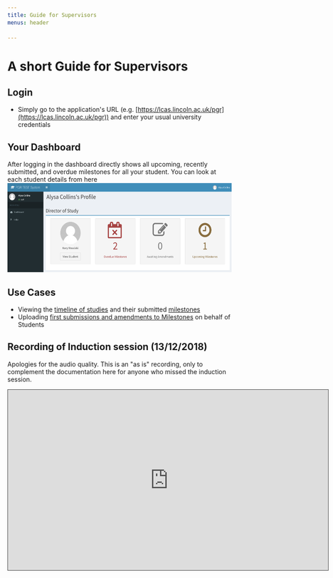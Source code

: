 ```yaml
---
title: Guide for Supervisors
menus: header

---
```


# A short Guide for Supervisors

## Login

* Simply go to the application's URL (e.g. [https://lcas.lincoln.ac.uk/pgr](https://lcas.lincoln.ac.uk/pgr)) and enter your usual university credentials

## Your Dashboard

After logging in the dashboard directly shows all upcoming, recently submitted, and overdue milestones for all your student. You can look at each student details from here
<br><a href="images/staff_dashboard.png"><img src="images/staff_dashboard.png" height="200"></a>


## Use Cases

* Viewing the [timeline of studies](usecase_timeline) and their submitted [milestones](milestone)
* Uploading [first submissions and amendments to Milestones](usecase_milestone) on behalf of Students

## Recording of Induction session (13/12/2018)

Apologies for the audio quality. This is an "as is" recording, only to complement the documentation here for anyone who missed the induction session.

<iframe src="https://uol.cloud.panopto.eu/Panopto/Podcast/StreamInBrowser/6e8825e4-a154-4c80-8a9a-a9b500befdc0.mp4?mediaTargetType=videoPodcast" width="720" height="405" style="padding: 0px; border: 1px solid #464646;" frameborder="0" allowfullscreen allow="autoplay"></iframe>
